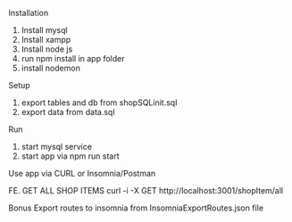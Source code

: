 Installation
1. Install mysql
2. Install xampp
3. Install node js
4. run npm install in app folder
5. install nodemon

Setup
1. export tables and db from shopSQLinit.sql
2. export data from data.sql

Run
1. start mysql service
2. start app via npm run start

Use app via CURL or Insomnia/Postman

FE.
GET ALL SHOP ITEMS
curl -i -X GET http://localhost:3001/shopItem/all


Bonus
Export routes to insomnia from InsomniaExportRoutes.json file


